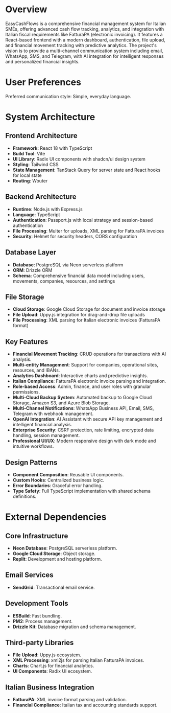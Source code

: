 # Overview

EasyCashFlows is a comprehensive financial management system for Italian SMEs, offering advanced cash flow tracking, analytics, and integration with Italian fiscal requirements like FatturaPA (electronic invoicing). It features a React-based frontend with a modern dashboard, authentication, file upload, and financial movement tracking with predictive analytics. The project's vision is to provide a multi-channel communication system including email, WhatsApp, SMS, and Telegram, with AI integration for intelligent responses and personalized financial insights.

# User Preferences

Preferred communication style: Simple, everyday language.

# System Architecture

## Frontend Architecture
- **Framework**: React 18 with TypeScript
- **Build Tool**: Vite
- **UI Library**: Radix UI components with shadcn/ui design system
- **Styling**: Tailwind CSS
- **State Management**: TanStack Query for server state and React hooks for local state
- **Routing**: Wouter

## Backend Architecture
- **Runtime**: Node.js with Express.js
- **Language**: TypeScript
- **Authentication**: Passport.js with local strategy and session-based authentication
- **File Processing**: Multer for uploads, XML parsing for FatturaPA invoices
- **Security**: Helmet for security headers, CORS configuration

## Database Layer
- **Database**: PostgreSQL via Neon serverless platform
- **ORM**: Drizzle ORM
- **Schema**: Comprehensive financial data model including users, movements, companies, resources, and settings

## File Storage
- **Cloud Storage**: Google Cloud Storage for document and invoice storage
- **File Upload**: Uppy.js integration for drag-and-drop file uploads
- **File Processing**: XML parsing for Italian electronic invoices (FatturaPA format)

## Key Features
- **Financial Movement Tracking**: CRUD operations for transactions with AI analysis.
- **Multi-entity Management**: Support for companies, operational sites, resources, and IBANs.
- **Analytics Dashboard**: Interactive charts and predictive insights.
- **Italian Compliance**: FatturaPA electronic invoice parsing and integration.
- **Role-based Access**: Admin, finance, and user roles with granular permissions.
- **Multi-Cloud Backup System**: Automated backup to Google Cloud Storage, Amazon S3, and Azure Blob Storage.
- **Multi-Channel Notifications**: WhatsApp Business API, Email, SMS, Telegram with webhook management.
- **OpenAI Integration**: AI Assistant with secure API key management and intelligent financial analysis.
- **Enterprise Security**: CSRF protection, rate limiting, encrypted data handling, session management.
- **Professional UI/UX**: Modern responsive design with dark mode and intuitive workflows.

## Design Patterns
- **Component Composition**: Reusable UI components.
- **Custom Hooks**: Centralized business logic.
- **Error Boundaries**: Graceful error handling.
- **Type Safety**: Full TypeScript implementation with shared schema definitions.

# External Dependencies

## Core Infrastructure
- **Neon Database**: PostgreSQL serverless platform.
- **Google Cloud Storage**: Object storage.
- **Replit**: Development and hosting platform.

## Email Services
- **SendGrid**: Transactional email service.

## Development Tools
- **ESBuild**: Fast bundling.
- **PM2**: Process management.
- **Drizzle Kit**: Database migration and schema management.

## Third-party Libraries
- **File Upload**: Uppy.js ecosystem.
- **XML Processing**: xml2js for parsing Italian FatturaPA invoices.
- **Charts**: Chart.js for financial analytics.
- **UI Components**: Radix UI ecosystem.

## Italian Business Integration
- **FatturaPA**: XML invoice format parsing and validation.
- **Financial Compliance**: Italian tax and accounting standards support.